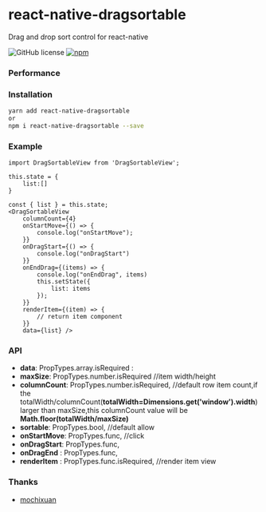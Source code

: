 # react-native-dragsortable
Drag and drop sort control for react-native


![GitHub license](https://img.shields.io/badge/license-MIT-green.svg)
[![npm](https://img.shields.io/npm/v/react-native-dragsortable.svg?style=flat)](https://npmjs.com/package/react-native-dragsortable)

### Performance

### Installation
```bash
yarn add react-native-dragsortable
or
npm i react-native-dragsortable --save 
```

### Example
```
import DragSortableView from 'DragSortableView';
```

``` react
this.state = {
	list:[]
}

const { list } = this.state;
<DragSortableView
	columnCount={4}
    onStartMove={() => {
		console.log("onStartMove");
	}}
	onDragStart={() => {
		console.log("onDragStart")
	}}
	onEndDrag={(items) => {
		console.log("onEndDrag", items)
		this.setState({
			list: items
		});
	}}
	renderItem={(item) => {
		// return item component
	}}
	data={list} />
```

### API
- **data**: PropTypes.array.isRequired :
- **maxSize**: PropTypes.number.isRequired //item width/height
- **columnCount**: PropTypes.number.isRequired, //default row item count,if the totalWidth/columnCount(**totalWidth=Dimensions.get('window').width**) larger than maxSize,this columnCount value will be **Math.floor(totalWidth/maxSize)** 
- **sortable**: PropTypes.bool, //default allow
- **onStartMove**: PropTypes.func, //click
- **onDragStart**: PropTypes.func, 
- **onDragEnd** : PropTypes.func,
- **renderItem** : PropTypes.func.isRequired, //render item view

### Thanks
- [mochixuan](https://github.com/mochixuan/react-native-drag-sort)